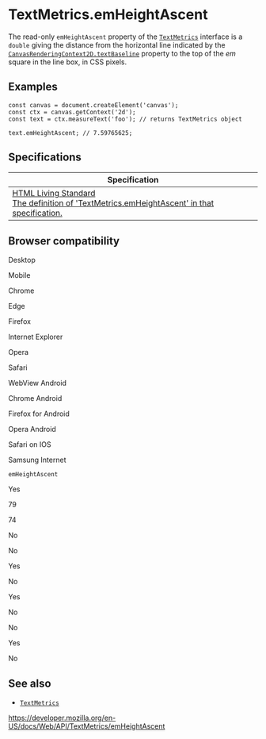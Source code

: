 TextMetrics.emHeightAscent
==========================

The read-only `emHeightAscent` property of the [`TextMetrics`](../textmetrics) interface is a `double` giving the distance from the horizontal line indicated by the [`CanvasRenderingContext2D.textBaseline`](../canvasrenderingcontext2d/textbaseline) property to the top of the *em* square in the line box, in CSS pixels.

Examples
--------

    const canvas = document.createElement('canvas');
    const ctx = canvas.getContext('2d');
    const text = ctx.measureText('foo'); // returns TextMetrics object

    text.emHeightAscent; // 7.59765625;

Specifications
--------------

<table><thead><tr class="header"><th>Specification</th></tr></thead><tbody><tr class="odd"><td><a href="https://html.spec.whatwg.org/multipage/scripting.html#dom-textmetrics-emheightascent">HTML Living Standard<br />
<span class="small">The definition of 'TextMetrics.emHeightAscent' in that specification.</span></a></td></tr></tbody></table>

Browser compatibility
---------------------

Desktop

Mobile

Chrome

Edge

Firefox

Internet Explorer

Opera

Safari

WebView Android

Chrome Android

Firefox for Android

Opera Android

Safari on IOS

Samsung Internet

`emHeightAscent`

Yes

79

74

No

No

Yes

No

Yes

No

No

Yes

No

See also
--------

-   [`TextMetrics`](../textmetrics)

<a href="https://developer.mozilla.org/en-US/docs/Web/API/TextMetrics/emHeightAscent" class="_attribution-link">https://developer.mozilla.org/en-US/docs/Web/API/TextMetrics/emHeightAscent</a>
